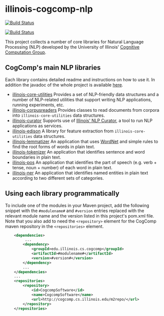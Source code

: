 # illinois-cogcomp-nlp

[![Build Status](https://semaphoreci.com/api/v1/cogcomp/illinois-cogcomp-nlp/branches/master/badge.svg)](https://semaphoreci.com/cogcomp/illinois-cogcomp-nlp)

[![Build Status](http://morgoth.cs.illinois.edu:8080/buildStatus/icon?job=illinois-cogcomp-nlp-pipeline)](http://morgoth.cs.illinois.edu:8080/job/illinois-cogcomp-nlp-pipeline/)

This project collects a number of core libraries for Natural Language Processing (NLP) developed 
by the University of Illinois' [Cognitive Computation Group](https://cogcomp.cs.illinois.edu).  

## CogComp's main NLP libraries

Each library contains detailed readme and instructions on how to use it. In addition the javadoc of the whole project is available [here](http://cogcomp.cs.illinois.edu/software/doc/apidocs/). 

  - [illinois-core-utilities](core-utilities/README.md)
Provides a set of NLP-friendly data structures and a number of 
NLP-related utilities that support writing NLP applications, running experiments, etc.
  - [illinois-corpusreaders](corpusreaders/README.md)
Provides classes to read documents from corpora into `illinois-core-utilities` data structures.
  - [illinois-curator](curator/README.md)
Supports use of [Illinois' NLP Curator](http://cogcomp.cs.illinois.edu/page/software_view/Curator), 
 a tool to run NLP applications as services.
  - [illinois-edison](edison/README.md)
A library for feature extraction from `illinois-core-utilities` data structures.
  - [illinois-lemmatizer](lemmatizer/README.md)
An application that uses [WordNet](https://wordnet.princeton.edu/) and simple rules to find the
root forms of words in plain text.
  - [illinois-tokenizer](tokenizer/README.md)
An application that identifies sentence and word boundaries in plain text.
  - [illinois-pos](pos/README.md)
An application that identifies the part of speech (e.g. verb + tense, noun + number) of each word
in plain text.
  - [illinois-ner](ner/README.md)
An application that identifies named entities in plain text according to two different sets of categories. 


## Using each library programmatically 

To include one of the modules in your Maven project, add the following snippet with the
   `#modulename#` and `#version` entries replaced with the relevant module name and the 
   version listed in this project's pom.xml file. Note that you also add to need the
   `<repository>` element for the CogComp maven repository in the `<repositories>` element.
    
```xml 
    <dependencies>
         ...
        <dependency>
            <groupId>edu.illinois.cs.cogcomp</groupId>
            <artifactId>#modulename#</artifactId>
            <version>#version#</version>
        </dependency>
        ...
    </dependencies>
    ...
    <repositories>
        <repository>
            <id>CogcompSoftware</id>
            <name>CogcompSoftware</name>
            <url>http://cogcomp.cs.illinois.edu/m2repo/</url>
        </repository>
    </repositories>
```
